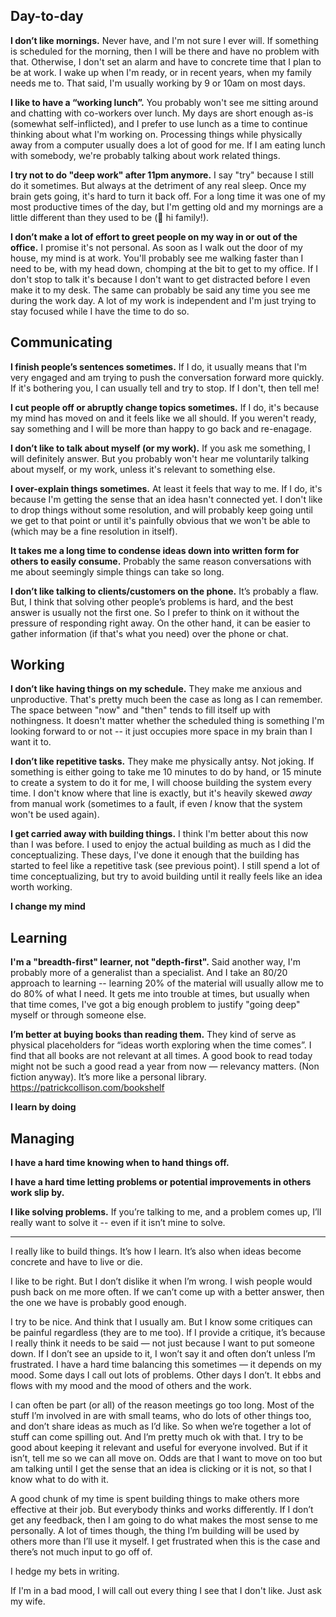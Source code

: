 ## Day-to-day

**I don’t like mornings.**
Never have,
and I'm not sure I ever will.
If something is scheduled for the morning,
then I will be there and have no problem with that.
Otherwise,
I don't set an alarm and have to concrete time that I plan to be at work.
I wake up when I'm ready,
or in recent years,
when my family needs me to.
That said,
I'm usually working by 9 or 10am on most days.

**I like to have a “working lunch”.**
You probably won't see me sitting around and chatting with co-workers over lunch.
My days are short enough as-is (somewhat self-inflicted),
and I prefer to use lunch as a time to continue thinking about what I'm working on.
Processing things while physically away from a computer usually does a lot of good for me.
If I am eating lunch with somebody,
we're probably talking about work related things.

**I try not to do "deep work" after 11pm anymore.**
I say "try" because I still do it sometimes.
But always at the detriment of any real sleep.
Once my brain gets going,
it's hard to turn it back off.
For a long time it was one of my most productive times of the day,
but I'm getting old and my mornings are a little different than they used to be (👋 hi family!).

**I don’t make a lot of effort to greet people on my way in or out of the office.**
I promise it's not personal.
As soon as I walk out the door of my house,
my mind is at work.
You'll probably see me walking faster than I need to be,
with my head down,
chomping at the bit to get to my office.
If I don't stop to talk it's because I don't want to get distracted before I even make it to my desk.
The same can probably be said any time you see me during the work day.
A lot of my work is independent and I'm just trying to stay focused while I have the time to do so.

## Communicating

**I finish people’s sentences sometimes.**
If I do, it usually means that I'm very engaged and am trying to push the conversation forward more quickly.
If it's bothering you, I can usually tell and try to stop. If I don't, then tell me!

**I cut people off or abruptly change topics sometimes.**
If I do, it's because my mind has moved on and it feels like we all should.
If you weren't ready,
say something and I will be more than happy to go back and re-enagage.

**I don’t like to talk about myself (or my work).**
If you ask me something,
I will definitely answer.
But you probably won't hear me voluntarily talking about myself,
or my work,
unless it's relevant to something else.

**I over-explain things sometimes.**
At least it feels that way to me.
If I do,
it's because I'm getting the sense that an idea hasn't connected yet.
I don't like to drop things without some resolution,
and will probably keep going until we get to that point
or until it's painfully obvious that we won't be able to
(which may be a fine resolution in itself).

**It takes me a long time to condense ideas down into written form for others to easily consume.**
Probably the same reason conversations with me about seemingly simple things can take so long.

**I don’t like talking to clients/customers on the phone.**
It’s probably a flaw.
But,
I think that solving other people’s problems is hard,
and the best answer is usually not the first one.
So I prefer to think on it without the pressure of responding right away.
On the other hand,
it can be easier to gather information
(if that's what you need)
over the phone or chat.

## Working

**I don’t like having things on my schedule.**
They make me anxious and unproductive.
That's pretty much been the case as long as I can remember.
The space between "now" and "then" tends to fill itself up with nothingness.
It doesn't matter whether the scheduled thing is something I'm looking forward to or not --
it just occupies more space in my brain than I want it to.

**I don’t like repetitive tasks.**
They make me physically antsy.
Not joking.
If something is either going to take me 10 minutes to do by hand,
or 15 minute to create a system to do it for me,
I will choose building the system every time.
I don't know where that line is exactly,
but it's heavily skewed *away* from manual work
(sometimes to a fault, if even *I* know that the system won't be used again).

**I get carried away with building things.**
I think I'm better about this now than I was before.
I used to enjoy the actual building as much as I did the conceptualizing.
These days,
I've done it enough that the building has started to feel like a repetitive task (see previous point).
I still spend a lot of time conceptualizing,
but try to avoid building until it really feels like an idea worth working.

**I change my mind**

## Learning

**I'm a "breadth-first" learner, not "depth-first".**
Said another way, I'm probably more of a generalist than a specialist.
And I take an 80/20 approach to learning --
learning 20% of the material will usually allow me to do 80% of what I need.
It gets me into trouble at times,
but usually when that time comes,
I've got a big enough problem to justify "going deep" myself or through someone else.

**I’m better at buying books than reading them.**
They kind of serve as physical placeholders for “ideas worth exploring when the time comes”. I find that all books are not relevant at all times. A good book to read today might not be such a good read a year from now — relevancy matters. (Non fiction anyway). It’s more like a personal library. https://patrickcollison.com/bookshelf

**I learn by doing**

## Managing

**I have a hard time knowing when to hand things off.**

**I have a hard time letting problems or potential improvements in others work slip by.**

**I like solving problems.** If you’re talking to me, and a problem comes up, I’ll really want to solve it -- even if it isn’t mine to solve.

---

I really like to build things. It’s how I learn. It’s also when ideas become concrete and have to live or die.

I like to be right. But I don’t dislike it when I’m wrong. I wish people would push back on me more often. If we can’t come up with a better answer, then the one we have is probably good enough.

I try to be nice. And think that I usually am. But I know some critiques can be painful regardless (they are to me too). If I provide a critique, it’s because I really think it needs to be said — not just because I want to put someone down. If I don’t see an upside to it, I won’t say it and often don’t unless I’m frustrated. I have a hard time balancing this sometimes — it depends on my mood. Some days I call out lots of problems. Other days I don’t. It ebbs and flows with my mood and the mood of others and the work.

I can often be part (or all) of the reason meetings go too long. Most of the stuff I’m involved in are with small teams, who do lots of other things too, and don’t share ideas as much as I’d like. So when we’re together a lot of stuff can come spilling out. And I’m pretty much ok with that. I try to be good about keeping it relevant and useful for everyone involved. But if it isn’t, tell me so we can all move on. Odds are that I want to move on too but am talking until I get the sense that an idea is clicking or it is not, so that I know what to do with it.

A good chunk of my time is spent building things to make others more effective at their job. But everybody thinks and works differently. If I don’t get any feedback, then I am going to do what makes the most sense to me personally. A lot of times though, the thing I’m building will be used by others more than I’ll use it myself. I get frustrated when this is the case and there’s not much input to go off of.

I hedge my bets in writing.

If I'm in a bad mood, I will call out every thing I see that I don't like. Just ask my wife.
